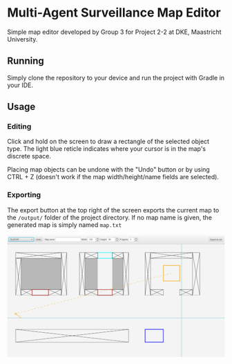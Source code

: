 # Multi-Agent Surveillance Map Editor

Simple map editor developed by Group 3 for Project 2-2 at DKE, Maastricht University.

## Running
Simply clone the repository to your device and run the project with Gradle in your IDE.

## Usage
### Editing
Click and hold on the screen to draw a rectangle of the selected object type. The light blue reticle indicates where your cursor is in the map's discrete space.

Placing map objects can be undone with the "Undo" button or by using CTRL + Z (doesn't work if the map width/height/name fields are selected).

### Exporting
The export button at the top right of the screen exports the current map to the `/output/` folder of the project directory. If no map name is given, the generated map is simply named `map.txt`

<p style="center">
    <img src=".assets/map_editor_0.png"></img>
</p>